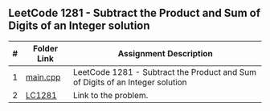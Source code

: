 ## LeetCode 1281 - Subtract the Product and Sum of Digits of an Integer solution

|  #  | Folder Link | Assignment Description |
| :-: | ----------- | ---------------------- |
| 1  |   [main.cpp](https://github.com/aelious/4883-Prog-Tech/blob/main/Assignments/A05/LeetCode%20Problems/P1281/main.cpp)    |   LeetCode 1281 - Subtract the Product and Sum of Digits of an Integer solution   |
| 2  |  [LC1281](https://leetcode.com/problems/subtract-the-product-and-sum-of-digits-of-an-integer/description/)  |  Link to the problem.  |